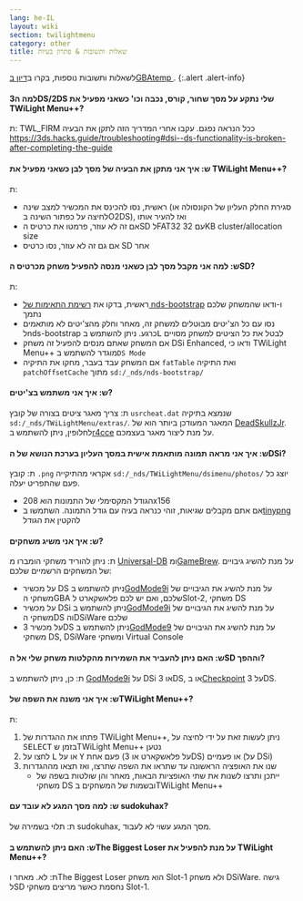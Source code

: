 ```yaml
---
lang: he-IL
layout: wiki
section: twilightmenu
category: other
title: שאלות ותשובות & פתרון בעיות
---
```


לשאלות ותשובות נוספות, בקרו ב[דיון בGBAtemp ](https://gbatemp.net/threads/ds-i-3ds-twilight-menu-gui-for-ds-i-games-and-ds-i-menu-replacement.472200/).
{:.alert .alert-info}

#### למה ה3DS/2DS שלי נתקע על מסך שחור, קורס, נכבה וכו' כשאני מפעיל את TWiLight Menu++?
ת: TWL_FIRM ככל הנראה נפגם. עקבו אחרי המדריך הזה לתקן את הבעיה <https://3ds.hacks.guide/troubleshooting#dsi--ds-functionality-is-broken-after-completing-the-guide>

#### ש: איך אני מתקן את הבעיה של מסך לבן כשאני מפעיל את TWiLight Menu++?
ת:
- ראשית, נסו להכינס את המכשיר למצב שינה (סגירת החלק העליון של הקונסולה או לחיצה על כפתור השינה בO2DS), ואז להעיר אותו
- אם זה לא עוזר, פרמטו את כרטיס הSD לFAT32 עם 32KB cluster/allocation size
- אם גם זה לא עוזר, נסו כרטיס SD אחר

#### ש: למה אני מקבל מסך לבן כשאני מנסה להפעיל משחק מכרטיס הSD?
ת:
- ראשית, בדקו את [רשימת התאימות של nds-bootstrap](https://docs.google.com/spreadsheets/d/1LRTkXOUXraTMjg1eedz_f7b5jiuyMv2x6e_jY_nyHSc/htmlview#gid=0) ו-ודאו שהמשחק שלכם נתמך
- נסו עם כל הצ'יטים מבוטלים למשחק זה, מאחר וחלק מהצ'יטים לא מותאמים לnds-bootstrap כרגע. ניתן להשתמש ב<kbd class="l">L</kbd> לבטל את כל הציטים למשחק מסויים
- אם המשחק שאתם מנסים להפעיל זה משחק DSi Enhanced, ודאו כי TWiLight Menu++ מוגדר להשתמש ב`DS Mode`
- אם המשחק עבד בעבר, מחקו את התיקיה `fatTable` ואת התיקיה `patchOffsetCache` מתוך `sd:/_nds/nds-bootstrap/`

#### ש: איך אני משתמש בצ'יטים?
ת: צריך מאגר ציטים בצורה של קובץ `usrcheat.dat` שנמצא בתיקיה `sd:/_nds/TWiLightMenu/extras/`. המאגר המעודכן ביותר הוא של [DeadSkullzJr](https://gbatemp.net/threads/deadskullzjrs-flashcart-cheat-databases.488711/). לחלופין, ניתן להשתמש ב[r4cce](http://hp.vector.co.jp/authors/VA013928/soft_en.html) על מנת ליצור מאגר בעצמכם.

#### ש: איך אני מראה תמונה מותאמת אישית במסך העליון בערכת הנושא של הDSi?
ת: קובץ `.png` אקראי מהתיקייה `sd:/_nds/TWiLightMenu/dsimenu/photos/` יוצג כל פעם שהתפריט יעלה.

- הגודל המקסימלי של התמונות הוא 208x156
- אם אתם מקבלים שגיאות, זוהי כנראה בעיה עם גודל התמונה. השתמשו ב[tinypng](https://tinypng.com) להקטין את הגודל

#### ש: איך אני משיג משחקים?
ת: ניתן להוריד משחקי הומברו מ [Universal-DB](https://db.universal-team.net/ds) ומ[GameBrew](https://www.gamebrew.org/wiki/List_of_DS_homebrew_applications). על מנת להשיג גיבויים של המשחקים הרשמיים שלכם:
- על מכשיר DS ניתן להשתמש ב[GodMode9i](https://github.com/DS-Homebrew/GodMode9i/releases) על מנת להשיג את הגיבויים של משחקי הGBA שלכם, ואם יש לכם פלאשקארט לSlot-2, משחקי DS
- על מכשיר DSi ניתן להשתמש ב[GodMode9i](https://github.com/DS-Homebrew/GodMode9i/releases) על מנת להשיג את הגיבויים של משחקי הDS והDSiWare שלכם
- על מכשיר 3DS ניתן להשתמש ב[GodMode9](https://github.com/d0k3/GodMode9/releases) על מנת להשיג את הגיבויים של משחקי DS, DSiWare ומשחקי Virtual Console

#### ש: האם ניתן להעביר את השמירות מהקלטות משחק שלי אל הSD וההפך?
ת: כן, ניתן להשתמש ב [GodMode9i](https://github.com/DS-Homebrew/GodMode9i/releases) על DSi או 3DS, או ב[Checkpoint](https://github.com/FlagBrew/Checkpoint/releases) על 3DS.

#### ש: איך אני משנה את השפה שלTWiLight Menu++?
ת:
1. פתחו את ההגדרות של TWiLight Menu++, ניתן לעשות זאת על ידי לחיצה על <kbd>SELECT</kbd> בזמן שTWiLight Menu++ נטען
1. לחצו על <kbd class="l">L</kbd> או על <kbd class="face">Y</kbd> פעם אחת (על פלאשקארט או 3DS) או פעמיים (על DSi)
1. שנו את האופציה הראשונה עד שתראו את השפה שתרצו, ואז תצאו מההגדרות
   - ייתכן ותרצו לשנות את שתי האופציות הבאות, מאחר והן שולטות בשפה של משחקי DS ובשמות של המשחקים בTWiLight Menu++

#### ש: למה מסך המגע לא עובד עם sudokuhax?
ת: תלוי בשמירה של sudokuhax, מסך המגע עשוי לא לעבוד.

#### ש: האם ניתן להשתמש בThe Biggest Loser על מנת להפעיל את TWiLight Menu++?
ת: לא. מאחר וThe Biggest Loser הוא משחק Slot-1 ולא משחק DSiWare. גישה לSD נחסמת כאשר מריצים משחקי Slot-1.
